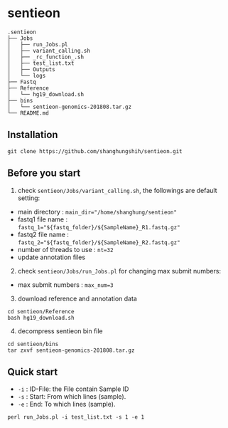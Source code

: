# sentieon

    .sentieon
    ├── Jobs    
    │   ├── run_Jobs.pl
    │   ├── variant_calling.sh
    │   ├── _rc_function_.sh
    │   ├── test_list.txt
    │   ├── Outputs
    │   └── logs
    ├── Fastq                   
    ├── Reference
    │   └── hg19_download.sh
    ├── bins    
    │   └── sentieon-genomics-201808.tar.gz
    └── README.md

## Installation
``` shell
git clone https://github.com/shanghungshih/sentieon.git
```

## Before you start
1. check `sentieon/Jobs/variant_calling.sh`, the followings are default setting:
* main directory : `main_dir="/home/shanghung/sentieon"`
* fastq1 file name : `fastq_1="${fastq_folder}/${SampleName}_R1.fastq.gz"`
* fastq2 file name : `fastq_2="${fastq_folder}/${SampleName}_R2.fastq.gz"`
* number of threads to use : `nt=32`
* update annotation files

2. check `sentieon/Jobs/run_Jobs.pl` for changing max submit numbers:
* max submit numbers : `max_num=3`

3. download reference and annotation data
``` shell
cd sentieon/Reference
bash hg19_download.sh
```

4. decompress sentieon bin file
``` shell
cd sentieon/bins
tar zxvf sentieon-genomics-201808.tar.gz
```

## Quick start
* `-i` : ID-File: the File contain Sample ID
* `-s` : Start: From which lines (sample).
* `-e` : End: To which lines (sample).
``` shell
perl run_Jobs.pl -i test_list.txt -s 1 -e 1
```

